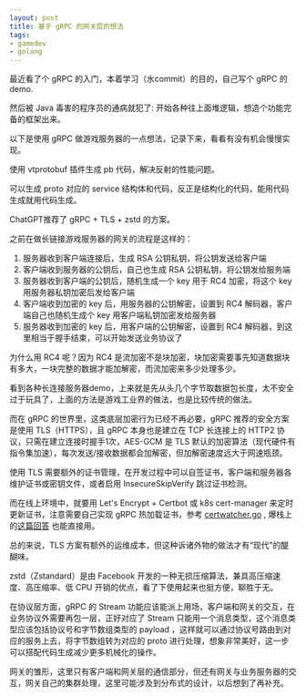 ```yaml
---
layout: post
title: 基于 gRPC 的网关层的想法
tags: 
- gamedev
- golang
---  
```


最近看了个 gRPC 的入门，本着学习（水commit）的目的，自己写个 gRPC 的 demo.

然后被 Java 毒害的程序员的通病就犯了: 开始各种往上面堆逻辑，想造个功能完备的框架出来。

以下是使用 gRPC 做游戏服务器的一点想法，记录下来，看看有没有机会慢慢实现。

使用 vtprotobuf 插件生成 pb 代码，解决反射的性能问题。

可以生成 proto 对应的 service 结构体和代码，反正是结构化的代码，能用代码生成就用代码生成。

ChatGPT推荐了 gRPC + TLS + zstd 的方案。

之前在做长链接游戏服务器的网关的流程是这样的：
1. 服务器收到客户端连接后，生成 RSA 公钥私钥，将公钥发送给客户端
2. 客户端收到服务器的公钥后，自己也生成 RSA 公钥私钥，将公钥发给服务端
3. 服务器收到客户端的公钥后，随机生成一个 key 用于 RC4 加密，将这个 key 用服务器私钥加密后发给客户端
4. 客户端收到加密的 key 后，用服务器的公钥解密，设置到 RC4 解码器，客户端自己也随机生成个 key 用客户端私钥加密发给服务器
5. 服务器收到加密的 key 后，用客户端的公钥解密，设置到 RC4 解码器，到这里相当于握手结束，可以开始发送业务协议了

为什么用 RC4 呢？因为 RC4 是流加密不是块加密，块加密需要事先知道数据块有多大，一块完整的数据才能加解密，而流加密来多少处理多少。

看到各种长连接服务器demo，上来就是先从头几个字节取数据包长度，太不安全过于玩具了，上面的方法是游戏工业界的做法，也是比较传统的做法。

而在 gRPC 的世界里，这类底层加密行为已经不再必要，gRPC 推荐的安全方案是使用 TLS（HTTPS），且 gRPC 本身也是建立在 TCP 长连接上的 HTTP2 协议，只需在建立连接时握手1次，AES-GCM 是 TLS 默认的加密算法（现代硬件有指令集加速），每次发送/接收数据都会加解密，但加解密速度远大于网速瓶颈。

使用 TLS 需要额外的证书管理，在开发过程中可以自签证书，客户端和服务器各维护证书或密钥文件，或者启用 InsecureSkipVerify 跳过证书检测。 

而在线上环境中，就要用 Let's Encrypt + Certbot 或 k8s cert-manager 来定时更新证书，注意需要自己实现 gRPC 热加载证书，参考 [certwatcher.go](https://github.com/kubernetes-sigs/controller-runtime/blob/main/pkg/certwatcher/certwatcher.go) , 爆栈上的[这篇回答](https://stackoverflow.com/a/40883377) 也能直接用。

总的来说，TLS 方案有额外的运维成本，但这种诉诸外物的做法才有“现代”的醍醐味。

zstd（Zstandard）是由 Facebook 开发的一种无损压缩算法，兼具高压缩速度、高压缩率、低 CPU 开销的优点，看了下使用起来也挺方便，聊胜于无。

在协议层方面，gRPC 的 Stream 功能应该能派上用场，客户端和网关的交互，在业务协议外需要再包一层，正好对应了 Stream 只能用一个消息类型，这个消息类型应该包括协议号和字节数组类型的 payload ，这样就可以通过协议号路由到对应的服务上去，将字节数组转为对应的 proto 进行处理，想象非常美好，这一步可以搭配代码生成减少更多机械化的操作。

网关的雏形，这里只有客户端和网关层的通信部分，但还有网关与业务服务器的交互，网关自己的集群处理，这里可能涉及到分布式的设计，以后想到了再补充。

